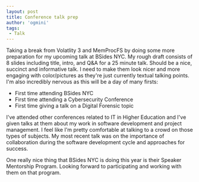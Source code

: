 ```yaml
---
layout: post
title: Conference talk prep
author: 'ogmini'
tags:
 - Talk
---
```


Taking a break from Volatlity 3 and MemProcFS by doing some more preparation for my upcoming talk at BSides NYC. My rough draft consists of 8 slides including title, intro, and Q&A for a 25 minute talk. Should be a nice, succinct and informative talk. I need to make them look nicer and more engaging with color/pictures as they're just currently textual talking points. I'm also incredibly nervous as this will be a day of many firsts:

- First time attending BSides NYC
- First time attending a Cybersecurity Conference
- First time giving a talk on a Digital Forensic topic

I've attended other conferences related to IT in Higher Education and I've given talks at them about my work in software development and project management. I feel like I'm pretty comfortable at talking to a crowd on those types of subjects. My most recent talk was on the importance of collaboration during the software development cycle and approaches for success.

One really nice thing that BSides NYC is doing this year is their Speaker Mentorship Program. Looking forward to participating and working with them on that program.
